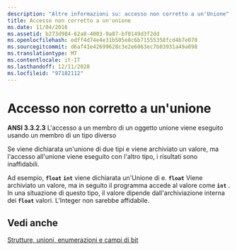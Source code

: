 ```yaml
---
description: "Altre informazioni su: accesso non corretto a un'Unione"
title: Accesso non corretto a un'unione
ms.date: 11/04/2016
ms.assetid: b273d984-62a8-4003-9a87-bf0149d3f2dd
ms.openlocfilehash: edff4d74e4e31b505e8c6b71555358fcd4b7e070
ms.sourcegitcommit: d6af41e42699628c3e2e6063ec7b03931a49a098
ms.translationtype: MT
ms.contentlocale: it-IT
ms.lasthandoff: 12/11/2020
ms.locfileid: "97182112"
---
```

# <a name="improper-access-to-a-union"></a>Accesso non corretto a un'unione

**ANSI 3.3.2.3** L'accesso a un membro di un oggetto unione viene eseguito usando un membro di un tipo diverso

Se viene dichiarata un'unione di due tipi e viene archiviato un valore, ma l'accesso all'unione viene eseguito con l'altro tipo, i risultati sono inaffidabili.

Ad esempio, **`float`** **`int`** viene dichiarata un'Unione di e. **`float`** Viene archiviato un valore, ma in seguito il programma accede al valore come **`int`** . In una situazione di questo tipo, il valore dipende dall'archiviazione interna dei **`float`** valori. L'Integer non sarebbe affidabile.

## <a name="see-also"></a>Vedi anche

[Strutture, unioni, enumerazioni e campi di bit](../c-language/structures-unions-enumerations-and-bit-fields.md)
